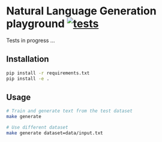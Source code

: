 # Natural Language Generation playground [![tests](https://github.com/kqf/nlg-playground/actions/workflows/ci.yml/badge.svg)](https://github.com/kqf/nlg-playground/actions/workflows/ci.yml)

Tests in progress ...

## Installation
```bash
pip install -r requirements.txt
pip install -e .

```

## Usage

```bash
# Train and generate text from the test dataset
make generate

# Use different dataset
make generate dataset=data/input.txt
```
